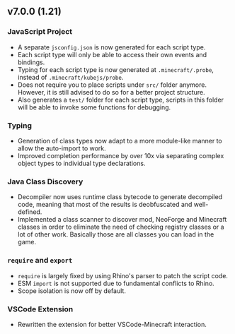 ## v7.0.0 (1.21)

### JavaScript Project

- A separate `jsconfig.json` is now generated for each script type.
- Each script type will only be able to access their own events and bindings.
- Typing for each script type is now generated at `.minecraft/.probe`, instead of `.minecraft/kubejs/probe`.
- Does not require you to place scripts under `src/` folder anymore. However, it is still advised to do so for a better project structure.
- Also generates a `test/` folder for each script type, scripts in this folder will be able to invoke some functions for debugging.

### Typing

- Generation of class types now adapt to a more module-like manner to allow the auto-import to work.
- Improved completion performance by over 10x via separating complex object types to individual type declarations.

### Java Class Discovery

- Decompiler now uses runtime class bytecode to generate decompiled code, meaning that most of the results is deobfuscated and well-defined.
- Implemented a class scanner to discover mod, NeoForge and Minecraft classes in order to eliminate the need of checking registry classes or a lot of other work. Basically those are all classes you can load in the game.

### `require` and `export`

- `require` is largely fixed by using Rhino's parser to patch the script code.
- ESM `import` is not supported due to fundamental conflicts to Rhino.
- Scope isolation is now off by default.

### VSCode Extension

- Rewritten the extension for better VSCode-Minecraft interaction.
